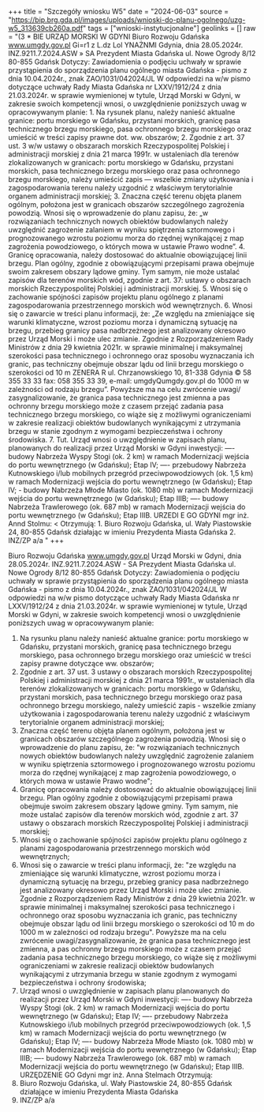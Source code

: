 +++
title = "Szczegóły wniosku W5"
date = "2024-06-03"
source = "https://bip.brg.gda.pl/images/uploads/wnioski-do-planu-ogolnego/uzg-w5_313639cb260a.pdf"
tags = ["wnioski-instytucjonalne"]
geolinks = []
raw = "(3 * BIE URZĄD MORSKI W GDYNI Biuro Rozwoju Gdańska www.umgdy.gov.pl Gi=r1 z L.dz Lol YNAŻNMI Gdynia, dnia 28.05.2024r. INZ.9211.7.2024.ASW » SA Prezydent Miasta Gdańska ul. Nowe Ogrody 8/12 80-855 Gdańsk Dotyczy: Zawiadomienia o podjęciu uchwały w sprawie przystąpienia do sporządzenia planu ogólnego miasta Gdańska - pismo z dnia 10.04.2024r., znak ZAO/1031/042024/JL W odpowiedzi na w/w pismo dotyczące uchwały Rady Miasta Gdańska nr LXXV/1912/24 z dnia 21.03.2024r. w sprawie wymienionej w tytule, Urząd Morski w Gdyni, w zakresie swoich kompetencji wnosi, o uwzględnienie poniższych uwag w opracowywanym planie: 1. Na rysunek planu, należy nanieść aktualne granice: portu morskiego w Gdańsku, przystani morskich, granicę pasa technicznego brzegu morskiego, pasa ochronnego brzegu morskiego oraz umieścić w treści zapisy prawne dot. ww. obszarów; 2. Zgodnie z art. 37 ust. 3 w/w ustawy o obszarach morskich Rzeczypospolitej Polskiej i administracji morskiej z dnia 21 marca 1991r. w ustaleniach dla terenów zlokalizowanych w granicach: portu morskiego w Gdańsku, przystani morskich, pasa technicznego brzegu morskiego oraz pasa ochronnego brzegu morskiego, należy umieścić zapis — wszelkie zmiany użytkowania i zagospodarowania terenu należy uzgodnić z właściwym terytorialnie organem administracji morskiej; 3. Znaczna część terenu objęta planem ogólnym, położona jest w granicach obszarów szczególnego zagrożenia powodzią. Wnosi się o wprowadzenie do planu zapisu, że: „w rozwiązaniach technicznych nowych obiektów budowlanych należy uwzględnić zagrożenie zalaniem w wyniku spiętrzenia sztormowego i prognozowanego wzrostu poziomu morza do rzędnej wynikającej z map zagrożenia powodziowego, o których mowa w ustawie Prawo wodne”. 4. Granicę opracowania, należy dostosować do aktualnie obowiązującej linii brzegu. Plan ogólny, zgodnie z obowiązującymi przepisami prawa obejmuje swoim zakresem obszary lądowe gminy. Tym samym, nie może ustalać zapisów dla terenów morskich wód, zgodnie z art. 37: ustawy o obszarach morskich Rzeczypospolitej Polskiej i administracji morskiej. 5. Wnosi się o zachowanie spójności zapisów projektu planu ogólnego z planami zagospodarowania przestrzennego morskich wód wewnętrznych. 6. Wnosi się o zawarcie w treści planu informacji, że: „Ze względu na zmieniające się warunki klimatyczne, wzrost poziomu morza i dynamiczną sytuację na brzegu, przebieg granicy pasa nadbrzeżnego jest analizowany okresowo przez Urząd Morski i może ulec zmianie. Zgodnie z Rozporządzeniem Rady Ministrów z dnia 29 kwietnia 2021r. w sprawie minimalnej i maksymalnej szerokości pasa technicznego i ochronnego oraz sposobu wyznaczania ich granic, pas techniczny obejmuje obszar lądu od linii brzegu morskiego o szerokości od 10 m ZENERA R ul. Chrzanowskiego 10, 81-338 Gdynia © 58 355 33 33 fax: 058 355 33 39, e-mail: umgdyQumgdy.gov.pl do 1000 m w zależności od rodzaju brzegu”. Powyższe ma na celu zwrócenie uwagi/ zasygnalizowanie, że granica pasa technicznego jest zmienna a pas ochronny brzegu morskiego może z czasem przejąć zadania pasa technicznego brzegu morskiego, co wiąże się z możliwymi ograniczeniami w zakresie realizacji obiektów budowlanych wynikającymi z utrzymania brzegu w stanie zgodnym z wymogami bezpieczeństwa i ochrony środowiska. 7. Tut. Urząd wnosi o uwzględnienie w zapisach planu, planowanych do realizacji przez Urząd Morski w Gdyni inwestycji: —- budowy Nabrzeża Wyspy Stogi (ok. 2 km) w ramach Modernizacji wejścia do portu wewnętrznego (w Gdańsku); Etap IV; —- przebudowy Nabrzeża Kutnowskiego i/lub mobilnych przegród przeciwpowodziowych (ok. 1,5 km) w ramach Modernizacji wejścia do portu wewnętrznego (w Gdańsku); Etap IV; - budowy Nabrzeża Młode Miasto (ok. 1080 mb) w ramach Modernizacji wejścia do portu wewnętrznego (w Gdańsku); Etap IIIB; —- budowy Nabrzeża Trawlerowego (ok. 687 mb) w ramach Modernizacji wejścia do portu wewnętrznego (w Gdańsku); Etap IIIB. URZEDI E GO GDYNI mgr inż. Annd Stolmu: < Otrzymują: 1. Biuro Rozwoju Gdańska, ul. Wały Piastowskie 24, 80-855 Gdańsk działając w imieniu Prezydenta Miasta Gdańska 2. INZ/ZP a/a "
+++

Biuro Rozwoju Gdańska
www.umgdy.gov.pl
Urząd Morski w Gdyni, dnia 28.05.2024r.
INZ.9211.7.2024.ASW - SA
Prezydent Miasta Gdańska
ul. Nowe Ogrody 8/12
80-855 Gdańsk
Dotyczy: Zawiadomienia o podjęciu uchwały w sprawie przystąpienia do sporządzenia planu ogólnego miasta Gdańska - pismo z dnia 10.04.2024r., znak ZAO/1031/042024/JL
W odpowiedzi na w/w pismo dotyczące uchwały Rady Miasta Gdańska nr LXXV/1912/24 z dnia 21.03.2024r. w sprawie wymienionej w tytule, Urząd Morski w Gdyni, w zakresie swoich kompetencji wnosi o uwzględnienie poniższych uwag w opracowywanym planie:

1. Na rysunku planu należy nanieść aktualne granice: portu morskiego w Gdańsku, przystani morskich, granicę pasa technicznego brzegu morskiego, pasa ochronnego brzegu morskiego oraz umieścić w treści zapisy prawne dotyczące ww. obszarów;
2. Zgodnie z art. 37 ust. 3 ustawy o obszarach morskich Rzeczypospolitej Polskiej i administracji morskiej z dnia 21 marca 1991r., w ustaleniach dla terenów zlokalizowanych w granicach: portu morskiego w Gdańsku, przystani morskich, pasa technicznego brzegu morskiego oraz pasa ochronnego brzegu morskiego, należy umieścić zapis - wszelkie zmiany użytkowania i zagospodarowania terenu należy uzgodnić z właściwym terytorialnie organem administracji morskiej;
3. Znaczna część terenu objęta planem ogólnym, położona jest w granicach obszarów szczególnego zagrożenia powodzią. Wnosi się o wprowadzenie do planu zapisu, że: "w rozwiązaniach technicznych nowych obiektów budowlanych należy uwzględnić zagrożenie zalaniem w wyniku spiętrzenia sztormowego i prognozowanego wzrostu poziomu morza do rzędnej wynikającej z map zagrożenia powodziowego, o których mowa w ustawie Prawo wodne";
4. Granicę opracowania należy dostosować do aktualnie obowiązującej linii brzegu. Plan ogólny zgodnie z obowiązującymi przepisami prawa obejmuje swoim zakresem obszary lądowe gminy. Tym samym, nie może ustalać zapisów dla terenów morskich wód, zgodnie z art. 37 ustawy o obszarach morskich Rzeczypospolitej Polskiej i administracji morskiej;
5. Wnosi się o zachowanie spójności zapisów projektu planu ogólnego z planami zagospodarowania przestrzennego morskich wód wewnętrznych;
6. Wnosi się o zawarcie w treści planu informacji, że: "ze względu na zmieniające się warunki klimatyczne, wzrost poziomu morza i dynamiczną sytuację na brzegu, przebieg granicy pasa nadbrzeżnego jest analizowany okresowo przez Urząd Morski i może ulec zmianie. Zgodnie z Rozporządzeniem Rady Ministrów z dnia 29 kwietnia 2021r. w sprawie minimalnej i maksymalnej szerokości pasa technicznego i ochronnego oraz sposobu wyznaczania ich granic, pas techniczny obejmuje obszar lądu od linii brzegu morskiego o szerokości od 10 m do 1000 m w zależności od rodzaju brzegu". Powyższe ma na celu zwrócenie uwagi/zasygnalizowanie, że granica pasa technicznego jest zmienna, a pas ochronny brzegu morskiego może z czasem przejąć zadania pasa technicznego brzegu morskiego, co wiąże się z możliwymi ograniczeniami w zakresie realizacji obiektów budowlanych wynikającymi z utrzymania brzegu w stanie zgodnym z wymogami bezpieczeństwa i ochrony środowiska;
7. Urząd wnosi o uwzględnienie w zapisach planu planowanych do realizacji przez Urząd Morski w Gdyni inwestycji:
—- budowy Nabrzeża Wyspy Stogi (ok. 2 km) w ramach Modernizacji wejścia do portu wewnętrznego (w Gdańsku); Etap IV;
—- przebudowy Nabrzeża Kutnowskiego i/lub mobilnych przegród przeciwpowodziowych (ok. 1,5 km) w ramach Modernizacji wejścia do portu wewnętrznego (w Gdańsku); Etap IV;
—- budowy Nabrzeża Młode Miasto (ok. 1080 mb) w ramach Modernizacji wejścia do portu wewnętrznego (w Gdańsku); Etap IIIB;
—- budowy Nabrzeża Trawlerowego (ok. 687 mb) w ramach Modernizacji wejścia do portu wewnętrznego (w Gdańsku); Etap IIIB.
URZĘDZENIE GO Gdyni
mgr inż. Anna Stelmach
Otrzymują:
1. Biuro Rozwoju Gdańska, ul. Wały Piastowskie 24, 80-855 Gdańsk działające w imieniu Prezydenta Miasta Gdańska
2. INZ/ZP a/a


